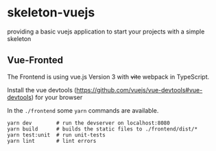 # skeleton-vuejs
providing a basic vuejs application to start your projects with a simple skeleton


## Vue-Fronted

The Frontend is using vue.js Version 3 with ~~vite~~ webpack in TypeScript.  

Install the vue devtools (https://github.com/vuejs/vue-devtools#vue-devtools) for your browser  

In the `./frontend` some `yarn` commands are available.

    yarn dev        # run the devserver on localhost:8080
    yarn build      # builds the static files to ./frontend/dist/*
    yarn test:unit  # run unit-tests
    yarn lint       # lint errors
